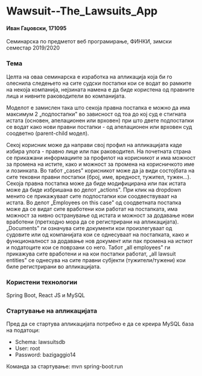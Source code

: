 # Wawsuit--The_Lawsuits_App
#### Иван Гаџовски, 171095
Семинарска по предметот веб програмирање, ФИНКИ, зимски семестар 2019/2020

### Тема
Целта на оваа семинарска е изработка на апликација која би го олеснила следењето на сите судски постапки кои се водат во рамките на 
некоја компанија, нејзината намена е да биде користена од правните лица и нивните раководители во компанијата. 

Моделот е замислен така што секоја правна постапка е можно да има максимум 2 „подпостапки" во зависност од тоа до кој суд е стигната 
истата (основен, апелационен или врховен) при што двете подпостапки се водат како нови правни постапки - од апелационен или врховен суд 
соодветно (parent-child модел).

Секој корисник може да направи свој профил на апликацијата каде избира улога - правно лице или пак раководител. На почетната страна се
прикажани информациите за профилот на корисникот и има можност за промена на истите, како и можност за промена на корисничкото име и
лозинката.
Во табот „cases" корисникот може да ја види состојбата на сите тековни правни постапки (број, име, вредност, тужител, тужен...).
Секоја правна постапка може да биде модифицирана или пак истата може да биде избришана во делот „actions". При клик на dropdown менито
се прикажуваат сите подпостапки кои соодвествуваат на истата.
Во делот „Employees on this case" од соодветната постапка може да се видат сите вработени кои работат на постапката, има можност за нивно 
остранување од истата и можност за додавање нови вработени (претходно мора да се регистрирани на апликацијата). „Documents" ги означува
сите документи кои произлегуваат од судовите или од компанијата кои се однесуваат на постапката, како и функционалност за додавање нов
документ или пак промена на истиот и податоците кои се поврзани со него. 
Табот „all employees" ги прикажува сите вработени и на кои постапки работат, „all lawsuit entities" се однесува на сите правни субјекти
(тужители/тужени) кои биле регистрирани во апликацијата.

### Користени технологии
Spring Boot, React JS и MySQL

### Стартување на апликацијата
Пред да се стартува апликацијата потребно е да се креира MySQL база на податоци:
- Schema: lawsuitsdb
- User: root
- Password: bazigaggio14

Команда за стартување: mvn spring-boot:run
